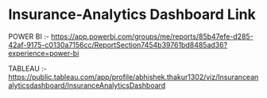 # Insurance-Analytics Dashboard Link

POWER BI :- https://app.powerbi.com/groups/me/reports/85b47efe-d285-42af-9175-c0130a7156cc/ReportSection7454b39761bd8485ad36?experience=power-bi


TABLEAU :- https://public.tableau.com/app/profile/abhishek.thakur1302/viz/Insuranceanalyticsdashboard/InsuranceAnalyticsDashboard
